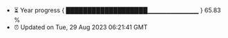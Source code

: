 - ⏳ Year progress { ███████████████████▁▁▁▁▁▁▁▁▁▁▁ } 65.83 %
- ⏰ Updated on Tue, 29 Aug 2023 06:21:41 GMT

